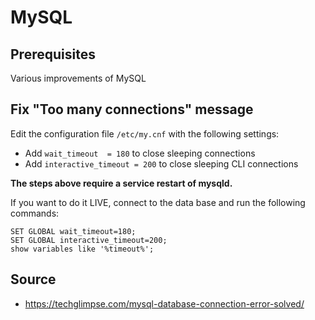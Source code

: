 # MySQL

## Prerequisites

Various improvements of MySQL

## Fix "Too many connections" message

Edit the configuration file ```/etc/my.cnf``` with the following settings:

* Add ```wait_timeout  = 180``` to close sleeping connections
* Add ```interactive_timeout = 200``` to close sleeping CLI connections

__The steps above require a service restart of mysqld.__

If you want to do it LIVE, connect to the data base and run the following commands:

```mysql
SET GLOBAL wait_timeout=180;
SET GLOBAL interactive_timeout=200;
show variables like '%timeout%';
```

## Source

* <https://techglimpse.com/mysql-database-connection-error-solved/>
